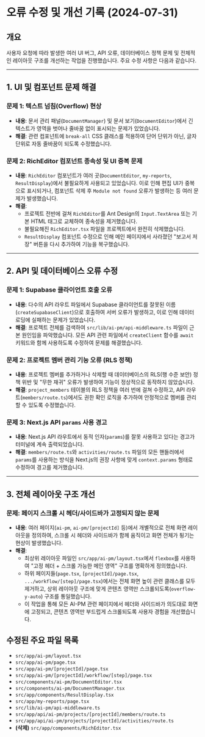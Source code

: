 # 오류 수정 및 개선 기록 (2024-07-31)

## 개요
사용자 요청에 따라 발생한 여러 UI 버그, API 오류, 데이터베이스 정책 문제 및 전체적인 레이아웃 구조를 개선하는 작업을 진행했습니다. 주요 수정 사항은 다음과 같습니다.

---

## 1. UI 및 컴포넌트 문제 해결

### 문제 1: 텍스트 넘침(Overflow) 현상
- **내용**: 문서 관리 패널(`DocumentManager`) 및 문서 보기(`DocumentEditor`)에서 긴 텍스트가 영역을 벗어나 줄바꿈 없이 표시되는 문제가 있었습니다.
- **해결**: 관련 컴포넌트에 `break-all` CSS 클래스를 적용하여 단어 단위가 아닌, 글자 단위로 자동 줄바꿈이 되도록 수정했습니다.

### 문제 2: RichEditor 컴포넌트 종속성 및 UI 중복 문제
- **내용**: `RichEditor` 컴포넌트가 여러 곳(`DocumentEditor`, `my-reports`, `ResultDisplay`)에서 불필요하게 사용되고 있었습니다. 이로 인해 편집 UI가 중복으로 표시되거나, 컴포넌트 삭제 후 `Module not found` 오류가 발생하는 등 여러 문제가 발생했습니다.
- **해결**:
    - 프로젝트 전반에 걸쳐 `RichEditor`를 Ant Design의 `Input.TextArea` 또는 기본 HTML 태그로 교체하여 종속성을 제거했습니다.
    - 불필요해진 `RichEditor.tsx` 파일을 프로젝트에서 완전히 삭제했습니다.
    - `ResultDisplay` 컴포넌트 수정으로 인해 메인 페이지에서 사라졌던 "보고서 저장" 버튼을 다시 추가하여 기능을 복구했습니다.

---

## 2. API 및 데이터베이스 오류 수정

### 문제 1: Supabase 클라이언트 호출 오류
- **내용**: 다수의 API 라우트 파일에서 Supabase 클라이언트를 잘못된 이름(`createSupabaseClient`)으로 호출하여 서버 오류가 발생하고, 이로 인해 데이터 로딩에 실패하는 문제가 있었습니다.
- **해결**: 프로젝트 전체를 검색하여 `src/lib/ai-pm/api-middleware.ts` 파일이 근본 원인임을 파악했습니다. 모든 API 관련 파일에서 `createClient` 함수를 `await` 키워드와 함께 사용하도록 수정하여 문제를 해결했습니다.

### 문제 2: 프로젝트 멤버 관리 기능 오류 (RLS 정책)
- **내용**: 프로젝트 멤버를 추가하거나 삭제할 때 데이터베이스의 RLS(행 수준 보안) 정책 위반 및 "무한 재귀" 오류가 발생하여 기능이 정상적으로 동작하지 않았습니다.
- **해결**: `project_members` 테이블의 RLS 정책을 여러 번에 걸쳐 수정하고, API 라우트(`members/route.ts`)에서도 권한 확인 로직을 추가하여 안정적으로 멤버를 관리할 수 있도록 수정했습니다.

### 문제 3: Next.js API `params` 사용 경고
- **내용**: Next.js API 라우트에서 동적 인자(`params`)를 잘못 사용하고 있다는 경고가 터미널에 계속 출력되었습니다.
- **해결**: `members/route.ts`와 `activities/route.ts` 파일의 모든 핸들러에서 `params`를 사용하는 방식을 Next.js의 권장 사항에 맞게 `context.params` 형태로 수정하여 경고를 제거했습니다.

---

## 3. 전체 레이아웃 구조 개선

### 문제: 페이지 스크롤 시 헤더/사이드바가 고정되지 않는 문제
- **내용**: 여러 페이지(`ai-pm`, `ai-pm/[projectId]` 등)에서 개별적으로 전체 화면 레이아웃을 정의하여, 스크롤 시 헤더와 사이드바가 함께 움직이고 화면 전체가 튕기는 현상이 발생했습니다.
- **해결**:
    - 최상위 레이아웃 파일인 `src/app/ai-pm/layout.tsx`에서 `flexbox`를 사용하여 "고정 헤더 + 스크롤 가능한 메인 영역" 구조를 명확하게 정의했습니다.
    - 하위 페이지들(`page.tsx`, `[projectId]/page.tsx`, `.../workflow/[step]/page.tsx`)에서는 전체 화면 높이 관련 클래스를 모두 제거하고, 상위 레이아웃 구조에 맞게 콘텐츠 영역만 스크롤되도록(`overflow-y-auto`) 구조를 통일했습니다.
    - 이 작업을 통해 모든 AI-PM 관련 페이지에서 헤더와 사이드바가 의도대로 화면에 고정되고, 콘텐츠 영역만 부드럽게 스크롤되도록 사용자 경험을 개선했습니다.

## 수정된 주요 파일 목록
- `src/app/ai-pm/layout.tsx`
- `src/app/ai-pm/page.tsx`
- `src/app/ai-pm/[projectId]/page.tsx`
- `src/app/ai-pm/[projectId]/workflow/[step]/page.tsx`
- `src/components/ai-pm/DocumentEditor.tsx`
- `src/components/ai-pm/DocumentManager.tsx`
- `src/app/components/ResultDisplay.tsx`
- `src/app/my-reports/page.tsx`
- `src/lib/ai-pm/api-middleware.ts`
- `src/app/api/ai-pm/projects/[projectId]/members/route.ts`
- `src/app/api/ai-pm/projects/[projectId]/activities/route.ts`
- **(삭제)** `src/app/components/RichEditor.tsx`
